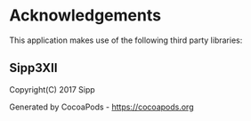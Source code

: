# Acknowledgements
This application makes use of the following third party libraries:

## Sipp3XII

Copyright(C) 2017 Sipp

Generated by CocoaPods - https://cocoapods.org
